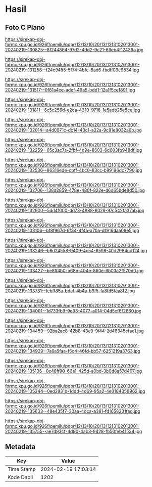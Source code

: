 # Hasil

## Foto C Plano

https://sirekap-obj-formc.kpu.go.id/926f/pemilu/pdpr/12/13/10/20/13/1213102013001-20240219-130825--8f244864-97d2-4dd2-9c21-66eb4f12439a.jpg

https://sirekap-obj-formc.kpu.go.id/926f/pemilu/pdpr/12/13/10/20/13/1213102013001-20240219-131258--f24c9455-5f74-4bfe-8ad6-fbdff09c9534.jpg

https://sirekap-obj-formc.kpu.go.id/926f/pemilu/pdpr/12/13/10/20/13/1213102013001-20240219-131517--0f81a4ce-adef-49a5-bdd1-12a1f5ce1891.jpg

https://sirekap-obj-formc.kpu.go.id/926f/pemilu/pdpr/12/13/10/20/13/1213102013001-20240219-131811--6c5c256d-e2ca-4310-9716-1e5adb25e5ce.jpg

https://sirekap-obj-formc.kpu.go.id/926f/pemilu/pdpr/12/13/10/20/13/1213102013001-20240219-132014--a4d0671c-dc14-43c1-a32a-9c81e8032a6b.jpg

https://sirekap-obj-formc.kpu.go.id/926f/pemilu/pdpr/12/13/10/20/13/1213102013001-20240219-132259--05c3ac7a-2fbf-4d9e-8603-6d603fb948df.jpg

https://sirekap-obj-formc.kpu.go.id/926f/pemilu/pdpr/12/13/10/20/13/1213102013001-20240219-132536--86316ede-cbff-4bc0-83cc-b99196dc7790.jpg

https://sirekap-obj-formc.kpu.go.id/926f/pemilu/pdpr/12/13/10/20/13/1213102013001-20240219-132706--138d2859-478e-480f-822e-d6d65bde8d50.jpg

https://sirekap-obj-formc.kpu.go.id/926f/pemilu/pdpr/12/13/10/20/13/1213102013001-20240219-132900--5dd4f000-dd73-4888-8026-97c542fa37ab.jpg

https://sirekap-obj-formc.kpu.go.id/926f/pemilu/pdpr/12/13/10/20/13/1213102013001-20240219-133106--bf8f967d-6f34-4f4a-a70a-d1916daa08e5.jpg

https://sirekap-obj-formc.kpu.go.id/926f/pemilu/pdpr/12/13/10/20/13/1213102013001-20240219-133246--b6d24558-9409-4c54-8598-40d2984cd124.jpg

https://sirekap-obj-formc.kpu.go.id/926f/pemilu/pdpr/12/13/10/20/13/1213102013001-20240219-133427--be8ff4b0-b68e-404e-860e-6b03a2f570d0.jpg

https://sirekap-obj-formc.kpu.go.id/926f/pemilu/pdpr/12/13/10/20/13/1213102013001-20240219-133731--febff85a-bdaf-4b4a-b9f5-fa8fd5faa8f2.jpg

https://sirekap-obj-formc.kpu.go.id/926f/pemilu/pdpr/12/13/10/20/13/1213102013001-20240219-134001--1d733fb9-9e93-4077-a014-04d5cf6f2860.jpg

https://sirekap-obj-formc.kpu.go.id/926f/pemilu/pdpr/12/13/10/20/13/1213102013001-20240219-134459--92ba2ac8-42b8-43e9-9f44-2d46345cfae1.jpg

https://sirekap-obj-formc.kpu.go.id/926f/pemilu/pdpr/12/13/10/20/13/1213102013001-20240219-134939--7a6a5faa-f5c4-46fd-bb57-6251219a3763.jpg

https://sirekap-obj-formc.kpu.go.id/926f/pemilu/pdpr/12/13/10/20/13/1213102013001-20240219-135136--0c48ff90-66a1-425d-a0bd-3b0d8a57d467.jpg

https://sirekap-obj-formc.kpu.go.id/926f/pemilu/pdpr/12/13/10/20/13/1213102013001-20240219-135344--0ed2831b-1ddd-4d69-95a2-4e0184358962.jpg

https://sirekap-obj-formc.kpu.go.id/926f/pemilu/pdpr/12/13/10/20/13/1213102013001-20240219-135633--48e435f7-30aa-4dca-a381-fd1658231fad.jpg

https://sirekap-obj-formc.kpu.go.id/926f/pemilu/pdpr/12/13/10/20/13/1213102013001-20240219-135755--ae7d93cf-4d90-4ab3-9428-fb50feb41534.jpg


## Metadata

| Key        | Value               |
| ---------- | ------------------- |
| Time Stamp | 2024-02-19 17:03:14 |
| Kode Dapil | 1202                |



